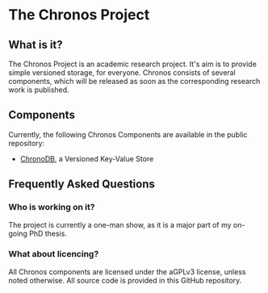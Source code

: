 The Chronos Project
===================

What is it?
-----------
The Chronos Project is an academic research project. It's aim is to provide simple versioned storage, for everyone. Chronos consists of several components, which will be released as soon as the corresponding research work is published.

Components
----------

Currently, the following Chronos Components are available in the public repository:
 - [ChronoDB](https://github.com/MartinHaeusler/chronos/tree/master/org.chronos.chronodb), a Versioned Key-Value Store


Frequently Asked Questions
--------------------------

### Who is working on it?
The project is currently a one-man show, as it is a major part of my on-going PhD thesis.

### What about licencing?
All Chronos components are licensed under the aGPLv3 license, unless noted otherwise. All source code is provided in this GitHub repository.

